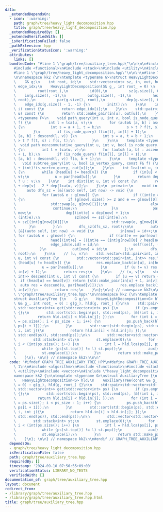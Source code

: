 ```yaml
---
data:
  _extendedDependsOn:
  - icon: ':warning:'
    path: graph/tree/heavy_light_decomposition.hpp
    title: graph/tree/heavy_light_decomposition.hpp
  _extendedRequiredBy: []
  _extendedVerifiedWith: []
  _isVerificationFailed: false
  _pathExtension: hpp
  _verificationStatusIcon: ':warning:'
  attributes:
    links: []
  bundledCode: "#line 1 \"graph/tree/auxiliary_tree.hpp\"\n\n\n\n#include <algorithm>\n\
    #include <functional>\n#include <stack>\n#include <utility>\n#include <vector>\n\
    #line 1 \"graph/tree/heavy_light_decomposition.hpp\"\n\n\n\n#line 7 \"graph/tree/heavy_light_decomposition.hpp\"\
    \n\nnamespace kk2 {\n\ntemplate <typename G>\nstruct HeavyLightDecomposition {\n\
    \    G& g;\n    int root, id;\n    std::vector<int> sz, in, out, head, par, dep,\
    \ edge_idx;\n    HeavyLightDecomposition(G& g_, int root_ = 0) \n        : g(g_),\n\
    \          root(root_),\n          id(0),\n          sz(g.size(), 0),\n      \
    \    in(g.size(), -1),\n          out(g.size(), -1),\n          head(g.size(),\
    \ root),\n          par(g.size(), root),\n          dep(g.size(), 0),\n      \
    \    edge_idx(g.size() - 1, -1) {\n        init();\n    }\n\n    int get_edge_idx(int\
    \ i) const {\n        return edge_idx[i];\n    }\n\n    std::pair<int, int> get_node_idx(int\
    \ u) const {\n        return std::make_pair(in[u], out[u]);\n    }\n\n    template\
    \ <typename F>\n    void path_query(int u, int v, bool is_node_query, const F&\
    \ f) {\n        int l = lca(u, v);\n        for (auto& [a, b] : ascend(u, l))\
    \ {\n            int s = a + 1, t = b;\n            s > t ? f(t, s) : f(s, t);\n\
    \        }\n        if (is_node_query) f(in[l], in[l] + 1);\n        for (auto&\
    \ [a, b] : descend(l, v)) {\n            int s = a, t = b + 1;\n            s\
    \ > t ? f(t, s) : f(s, t);\n        }\n    }\n\n    template <typename F>\n  \
    \  void path_noncommutative_query(int u, int v, bool is_node_query, const F& f)\
    \ {\n        int l = lca(u, v);\n        for (auto& [a, b] : ascend(u, l)) f(a\
    \ + 1, b);\n        if (is_node_query) f(in[l], in[l] + 1);\n        for (auto&\
    \ [a, b] : descend(l, v)) f(a, b + 1);\n    }\n\n    template <typename F>\n \
    \   void subtree_query(int u, bool is_vertex_query, const F& f) {\n        f(in[u]\
    \ + (int)!is_vertex_query, out[u]);\n    }\n\n    int lca(int u, int v) const\
    \ {\n        while (head[u] != head[v]) {\n            if (in[u] < in[v]) std::swap(u,\
    \ v);\n            u = par[head[u]];\n        }\n        return dep[u] < dep[v]\
    \ ? u : v;\n    }\n\n    int dist(int u, int v) const {\n        return dep[u]\
    \ + dep[v] - 2 * dep[lca(u, v)];\n    }\n\n  private:\n    void init() {\n   \
    \     auto dfs_sz = [&](auto self, int now) -> void {\n            sz[now] = 1;\n\
    \            for (auto& e : g[now]) {\n                if ((int)e == par[now])\
    \ {\n                    if (g[now].size() >= 2 and e == g[now][0])\n        \
    \                std::swap(e, g[now][1]);\n                    else \n       \
    \                 continue;\n                }\n                par[(int)e] =\
    \ now;\n                dep[(int)e] = dep[now] + 1;\n                self(self,\
    \ (int)e);\n                sz[now] += sz[(int)e];\n                if (sz[(int)e]\
    \ > sz[(int)g[now][0]])\n                    std::swap(e, g[now][0]);\n      \
    \      }\n        };\n        dfs_sz(dfs_sz, root);\n\n        auto dfs_hld =\
    \ [&](auto self, int now) -> void {\n            in[now] = id++;\n           \
    \ for (auto& e : g[now]) {\n                if ((int)e == par[now]) continue;\n\
    \                head[(int)e] = ((int)e == (int)g[now][0] ? head[now] : (int)e);\n\
    \                edge_idx[e.id] = id;\n                self(self, (int)e);\n \
    \           }\n            out[now] = id;\n        };\n        dfs_hld(dfs_hld,\
    \ root);\n    }\n\n    // [u, v)\n    std::vector<std::pair<int, int>> ascend(int\
    \ u, int v) const {\n        std::vector<std::pair<int, int>> res;\n        while\
    \ (head[u] != head[v]) {\n            res.emplace_back(in[u], in[head[u]]);\n\
    \            u = par[head[u]];\n        }\n        if (u != v) res.emplace_back(in[u],\
    \ in[v] + 1);\n        return res;\n    }\n\n    // (u, v]\n    std::vector<std::pair<int,\
    \ int>> descend(int u, int v) const {\n        if (u == v) return {};\n      \
    \  if (head[u] == head[v]) return {std::make_pair(in[u] + 1, in[v])};\n      \
    \  auto res = descend(u, par[head[v]]);\n        res.emplace_back(in[head[v]],\
    \ in[v]);\n        return res;\n    }\n};\n\n} // namespace kk2\n\n\n#line 10\
    \ \"graph/tree/auxiliary_tree.hpp\"\n\nnamespace kk2 {\n\ntemplate <typename G>\n\
    struct AuxiliaryTree {\n    G g;\n    HeavyLightDecomposition<G> hld;\n    AuxiliaryTree(const\
    \ G& g_, int root_ = 0) : g(g_), hld(g, root_) {}\n\n    std::pair<std::vector<std::vector<int>>,\
    \ std::vector<int>> get(std::vector<int> ps) {\n        if (ps.empty()) return\
    \ {};\n        std::sort(std::begin(ps), std::end(ps), [&](int i, int j){\n  \
    \          return hld.in[i] < hld.in[j]; });\n        for (int i = 0, ps_size\
    \ = ps.size(); i < ps_size - 1; i++) {\n            ps.push_back(hld.lca(ps[i],\
    \ ps[i + 1]));\n        }\n        std::sort(std::begin(ps), std::end(ps), [&](int\
    \ i, int j){\n            return hld.in[i] < hld.in[j]; });\n        ps.erase(std::unique(std::begin(ps),\
    \ std::end(ps)), std::end(ps));\n\n        std::vector<std::vector<int>> aux(ps.size());\n\
    \        std::stack<int> st;\n        st.emplace(0);\n        for (int i = 1;\
    \ i < (int)ps.size(); i++) {\n            int l = hld.lca(ps[i], ps[st.top()]);\n\
    \            while (ps[st.top()] != l) st.pop();\n            aux[st.top()].emplace_back(i);\n\
    \            st.emplace(i);\n        }\n        return std::make_pair(aux, ps);\n\
    \    }\n}; \n\n} // namespace kk2\n\n\n"
  code: "#ifndef GRAPH_TREE_AUXILIARY_TREE_HPP\n#define GRAPH_TREE_AUXILIARY_TREE_HPP\
    \ 1\n\n#include <algorithm>\n#include <functional>\n#include <stack>\n#include\
    \ <utility>\n#include <vector>\n#include \"heavy_light_decomposition.hpp\"\n\n\
    namespace kk2 {\n\ntemplate <typename G>\nstruct AuxiliaryTree {\n    G g;\n \
    \   HeavyLightDecomposition<G> hld;\n    AuxiliaryTree(const G& g_, int root_\
    \ = 0) : g(g_), hld(g, root_) {}\n\n    std::pair<std::vector<std::vector<int>>,\
    \ std::vector<int>> get(std::vector<int> ps) {\n        if (ps.empty()) return\
    \ {};\n        std::sort(std::begin(ps), std::end(ps), [&](int i, int j){\n  \
    \          return hld.in[i] < hld.in[j]; });\n        for (int i = 0, ps_size\
    \ = ps.size(); i < ps_size - 1; i++) {\n            ps.push_back(hld.lca(ps[i],\
    \ ps[i + 1]));\n        }\n        std::sort(std::begin(ps), std::end(ps), [&](int\
    \ i, int j){\n            return hld.in[i] < hld.in[j]; });\n        ps.erase(std::unique(std::begin(ps),\
    \ std::end(ps)), std::end(ps));\n\n        std::vector<std::vector<int>> aux(ps.size());\n\
    \        std::stack<int> st;\n        st.emplace(0);\n        for (int i = 1;\
    \ i < (int)ps.size(); i++) {\n            int l = hld.lca(ps[i], ps[st.top()]);\n\
    \            while (ps[st.top()] != l) st.pop();\n            aux[st.top()].emplace_back(i);\n\
    \            st.emplace(i);\n        }\n        return std::make_pair(aux, ps);\n\
    \    }\n}; \n\n} // namespace kk2\n\n#endif // GRAPH_TREE_AUXILIARY_TREE_HPP\n"
  dependsOn:
  - graph/tree/heavy_light_decomposition.hpp
  isVerificationFile: false
  path: graph/tree/auxiliary_tree.hpp
  requiredBy: []
  timestamp: '2024-09-10 07:56:55+09:00'
  verificationStatus: LIBRARY_NO_TESTS
  verifiedWith: []
documentation_of: graph/tree/auxiliary_tree.hpp
layout: document
redirect_from:
- /library/graph/tree/auxiliary_tree.hpp
- /library/graph/tree/auxiliary_tree.hpp.html
title: graph/tree/auxiliary_tree.hpp
---
```

